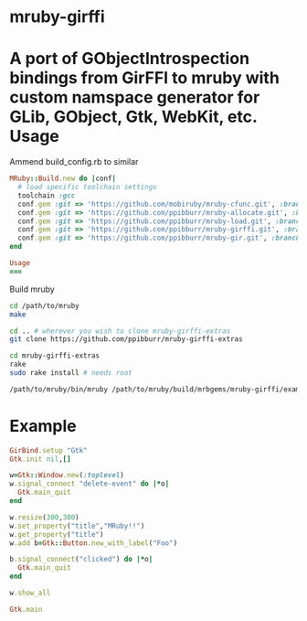 mruby-girffi
============

A port of GObjectIntrospection bindings from GirFFI to mruby with custom namspace generator for GLib, GObject, Gtk, WebKit, etc.
Usage
===
Ammend build_config.rb to similar
```ruby
MRuby::Build.new do |conf|
  # load specific toolchain settings
  toolchain :gcc
  conf.gem :git => 'https://github.com/mobiruby/mruby-cfunc.git', :branch => 'master', :options => '-v'
  conf.gem :git => 'https://github.com/ppibburr/mruby-allocate.git', :branch => 'master', :options => '-v'
  conf.gem :git => 'https://github.com/ppibburr/mruby-load.git', :branch => 'master', :options => '-v'
  conf.gem :git => 'https://github.com/ppibburr/mruby-girffi.git', :branch => 'master', :options => '-v'
  conf.gem :git => 'https://github.com/ppibburr/mruby-gir.git', :branch => 'master', :options => '-v'
end

Usage
===
```
Build mruby
```sh
cd /path/to/mruby
make

cd .. # wherever you wish to clone mruby-girffi-extras
git clone https://github.com/ppibburr/mruby-girffi-extras

cd mruby-girffi-extras
rake
sudo rake install # needs root

/path/to/mruby/bin/mruby /path/to/mruby/build/mrbgems/mruby-girffi/example/example.rb
```
Example
===
```ruby
GirBind.setup "Gtk"
Gtk.init nil,[]

w=Gtk::Window.new(:toplevel)
w.signal_connect "delete-event" do |*o|
  Gtk.main_quit
end

w.resize(300,300)
w.set_property("title","MRuby!!")
w.get_property("title")
w.add b=Gtk::Button.new_with_label("Foo")

b.signal_connect("clicked") do |*o|
  Gtk.main_quit
end

w.show_all

Gtk.main

```
